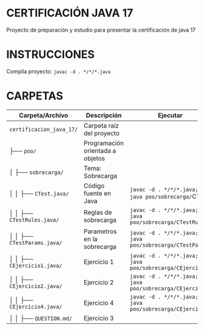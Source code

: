 # CERTIFICACIÓN JAVA 17

Proyecto de preparación y estudio para presentar la certificación de java 17

# INSTRUCCIONES

Compila proyecto:
`
javac -d . */*/*.java
`

# CARPETAS

| Carpeta/Archivo                 | Descripción                               | Ejecutar |
|---------------------------------|-------------------------------------------|-------------------------------------------|
| `certificacion_java_17/`        | Carpeta raíz del proyecto                 |
| ├── `poo/`                      | Programación orientada a objetos          |
| │   ├── `sobrecarga/`           | Tema: Sobrecarga                          |
| │   │   ├── `CTest.java/`       | Código fuente en Java                     | `javac -d . */*/*.java; java poo/sobrecarga/`CTest
| │   │   ├── `CTestRules.java/`  | Reglas de sobrecarga                      | `javac -d . */*/*.java; java poo/sobrecarga/CTestRules`
| │   │   ├── `CTestParams.java/` | Parametros en la sobrecarga               | `javac -d . */*/*.java; java poo/sobrecarga/CTestParams`
| │   │   ├── `CEjercicio1.java/` | Ejercicio 1                               |  `javac -d . */*/*.java; java poo/sobrecarga/CEjercicio1`
| │   │   ├── `CEjercicio2.java/` | Ejercicio 2                               |  `javac -d . */*/*.java; java poo/sobrecarga/CEjercicio2`
| │   │   ├── `CEjercicio4.java/` | Ejercicio 4                               |  `javac -d . */*/*.java; java poo/sobrecarga/CEjercicio4`
| │   │   ├── `QUESTION.md/`      | Ejercicio 3                               |

